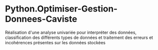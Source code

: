 # Python.Optimiser-Gestion-Donnees-Caviste
Réalisation d'une analyse univariée pour interpréter des données, classification des différents types de données et traitement des erreurs et incohérences présentes sur les données stockées
